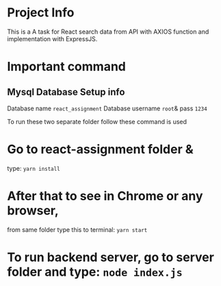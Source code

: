 # Project Info
This is a A task for React search data from API with AXIOS function and implementation with ExpressJS. 
# Important command 

## Mysql Database Setup info
Database name ```react_assignment```
Database username ```root```&amp; pass ```1234```

To run these two separate folder follow these command is used 
# Go to react-assignment folder &amp; 
type: ```yarn install``` 
# After that to see in Chrome or any browser, 
from same folder type this to terminal:  ```yarn start``` 
# To run backend server, go to server folder and type: ```node index.js```
